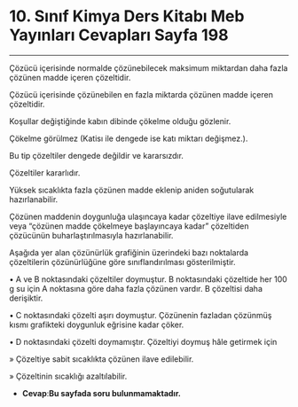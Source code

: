 # 10. Sınıf Kimya Ders Kitabı Meb Yayınları Cevapları Sayfa 198

---

Çözücü içerisinde normalde çözünebilecek maksimum miktardan daha fazla çözünen madde içeren çözeltidir.

 Çözücü içerisinde çözünebilen en fazla miktarda çözünen madde içeren çözeltidir.

 Koşullar değiştiğinde kabın dibinde çökelme olduğu gözlenir.

 Çökelme görülmez (Katisı ile dengede ise katı miktarı değişmez.).

 Bu tip çözeltiler dengede değildir ve kararsızdır.

 Çözeltiler kararlıdır.

 Yüksek sıcaklıkta fazla çözünen madde eklenip aniden soğutularak hazırlanabilir.

 Çözünen maddenin doygunluğa ulaşıncaya kadar çözeltiye ilave edilmesiyle veya “çözünen madde çökelmeye başlayıncaya kadar” çözeltiden çözücünün buharlaştırılmasıyla hazırlanabilir.

Aşağıda yer alan çözünürlük grafiğinin üzerindeki bazı noktalarda çözeltilerin çözünürlüğüne göre sınıflandırılması gösterilmiştir.

• A ve B noktasındaki çözeltiler doymuştur. B noktasındaki çözeltide her 100 g su için A noktasına göre daha fazla çözünen vardır. B çözeltisi daha derişiktir.

 • C noktasındaki çözelti aşırı doymuştur. Çözünenin fazladan çözünmüş kısmı grafikteki doygunluk eğrisine kadar çöker.

 • D noktasındaki çözelti doymamıştır. Çözeltiyi doymuş hâle getirmek için

 » Çözeltiye sabit sıcaklıkta çözünen ilave edilebilir.

 » Çözeltinin sıcaklığı azaltılabilir.

-   **Cevap**:**Bu sayfada soru bulunmamaktadır.**